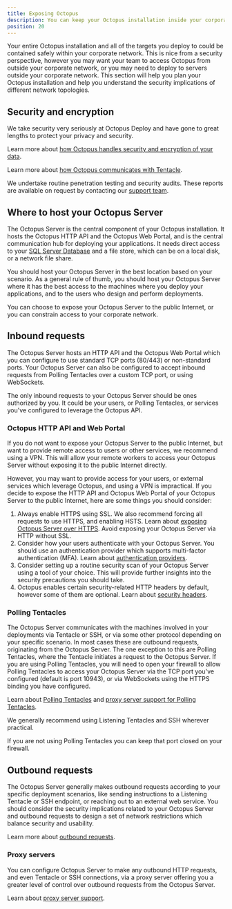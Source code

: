 ```yaml
---
title: Exposing Octopus
description: You can keep your Octopus installation inside your corporate network, or you may want to expose it to the Internet. This section describes how to safely expose your Octopus installation and the security implications you should consider.
position: 20
---
```


Your entire Octopus installation and all of the targets you deploy to could be contained safely within your corporate network. This is nice from a security perspective, however you may want your team to access Octopus from outside your corporate network, or you may need to deploy to servers outside your corporate network. This section will help you plan your Octopus installation and help you understand the security implications of different network topologies.

## Security and encryption

We take security very seriously at Octopus Deploy and have gone to great lengths to protect your privacy and security.

Learn more about [how Octopus handles security and encryption of your data](/docs/security/data-encryption.md).

Learn more about [how Octopus communicates with Tentacle](/docs/security/octopus-tentacle-communication/index.md).

We undertake routine penetration testing and security audits. These reports are available on request by contacting our [support team](https://octopus.com/support).

## Where to host your Octopus Server

The Octopus Server is the central component of your Octopus installation. It hosts the Octopus HTTP API and the Octopus Web Portal, and is the central communication hub for deploying your applications. It needs direct access to your [SQL Server Database](/docs/administration/data/octopus-database/index.md) and a file store, which can be on a local disk, or a network file share.

You should host your Octopus Server in the best location based on your scenario. As a general rule of thumb, you should host your Octopus Server where it has the best access to the machines where you deploy your applications, and to the users who design and perform deployments.

You can choose to expose your Octopus Server to the public Internet, or you can constrain access to your corporate network.

## Inbound requests

The Octopus Server hosts an HTTP API and the Octopus Web Portal which you can configure to use standard TCP ports (80/443) or non-standard ports. Your Octopus Server can also be configured to accept inbound requests from Polling Tentacles over a custom TCP port, or using WebSockets.

The only inbound requests to your Octopus Server should be ones authorized by you. It could be your users, or Polling Tentacles, or services you've configured to leverage the Octopus API.

### Octopus HTTP API and Web Portal

If you do not want to expose your Octopus Server to the public Internet, but want to provide remote access to users or other services, we recommend using a VPN. This will allow your remote workers to access your Octopus Server without exposing it to the public Internet directly.

However, you may want to provide access for your users, or external services which leverage Octopus, and using a VPN is impractical. If you decide to expose the HTTP API and Octopus Web Portal of your Octopus Server to the public Internet, here are some things you should consider:

1. Always enable HTTPS using SSL. We also recommend forcing all requests to use HTTPS, and enabling HSTS. Learn about [exposing Octopus Server over HTTPS](/docs/security/exposing-octopus/expose-the-octopus-web-portal-over-https.md). Avoid exposing your Octopus Server via HTTP without SSL.
1. Consider how your users authenticate with your Octopus Server. You should use an authentication provider which supports multi-factor authentication (MFA). Learn about [authentication providers](/docs/security/authentication/index.md).
1. Consider setting up a routine security scan of your Octopus Server using a tool of your choice. This will provide further insights into the security precautions you should take.
1. Octopus enables certain security-related HTTP headers by default, however some of them are optional. Learn about [security headers](/docs/security/http-security-headers.md).

### Polling Tentacles

The Octopus Server communicates with the machines involved in your deployments via Tentacle or SSH, or via some other protocol depending on your specific scenario. In most cases these are outbound requests, originating from the Octopus Server. The one exception to this are Polling Tentacles, where the Tentacle initiates a request to the Octopus Server. If you are using Polling Tentacles, you will need to open your firewall to allow Polling Tentacles to access your Octopus Server via the TCP port you've configured (default is port 10943), or via WebSockets using the HTTPS binding you have configured.

Learn about [Polling Tentacles](/docs/infrastructure/deployment-targets/tentacle/tentacle-communication.md#polling-tentacles) and [proxy server support for Polling Tentacles](/docs/infrastructure/deployment-targets/proxy-support.md).

We generally recommend using Listening Tentacles and SSH wherever practical.

If you are not using Polling Tentacles you can keep that port closed on your firewall.

## Outbound requests

The Octopus Server generally makes outbound requests according to your specific deployment scenarios, like sending instructions to a Listening Tentacle or SSH endpoint, or reaching out to an external web service. You should consider the security implications related to your Octopus Server and outbound requests to design a set of network restrictions which balance security and usability.

Learn more about [outbound requests](/docs/security/outbound-requests/index.md).

### Proxy servers

You can configure Octopus Server to make any outbound HTTP requests, and even Tentacle or SSH connections, via a proxy server offering you a greater level of control over outbound requests from the Octopus Server.

Learn about [proxy server support](/docs/infrastructure/deployment-targets/proxy-support.md).
